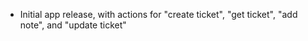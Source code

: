* Initial app release, with actions for "create ticket", "get ticket", "add note", and "update ticket"
